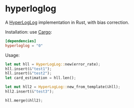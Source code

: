 hyperloglog
===========

A [HyperLogLog](https://static.googleusercontent.com/media/research.google.com/en/us/pubs/archive/40671.pdf) implementation in Rust, with bias correction.

Installation: use [Cargo](http://crates.io):

```toml
[dependencies]
hyperloglog = "0"
```

Usage:

```rust
let mut hll = HyperLogLog::new(error_rate);
hll.insert(&"test1");
hll.insert(&"test2");
let card_estimation = hll.len();

let mut hll2 = HyperLogLog::new_from_template(&hll);
hll2.insert(&"test3");

hll.merge(&hll2);
```
